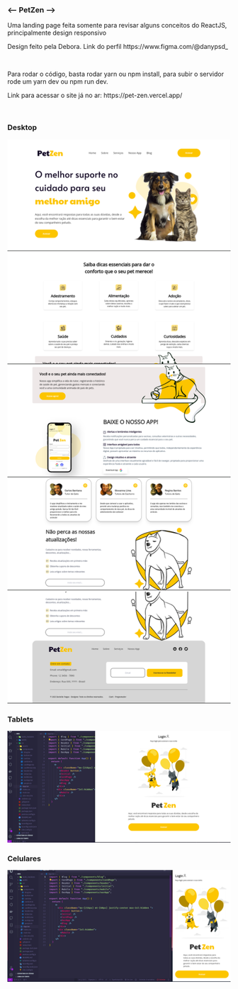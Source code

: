 ### <-- PetZen --> 
<p>Uma landing page feita somente para revisar alguns conceitos do ReactJS, principalmente design responsivo</p>
<p>Design feito pela Debora. Link do perfil https://www.figma.com/@danypsd_</p>
<br />

<p>Para rodar o código, basta rodar yarn ou npm install, para subir o servidor rode um yarn dev ou npm run dev.</p>
<p>Link para acessar o site já no ar: https://pet-zen.vercel.app/<p>

<br />
<h3>Desktop</h3>

<img src="./src/assets/prints/pg01.png" />
<img src="./src/assets/prints/pg02.png" />
<img src="./src/assets/prints/pg03.png" />
<img src="./src/assets/prints/pg04.png" />
<img src="./src/assets/prints/pg05.png" />

<h3>Tablets</h3>

<img src="./src/assets/prints/pg06.png" />

<h3>Celulares</h3>

<img src="./src/assets/prints/pg07.png" />